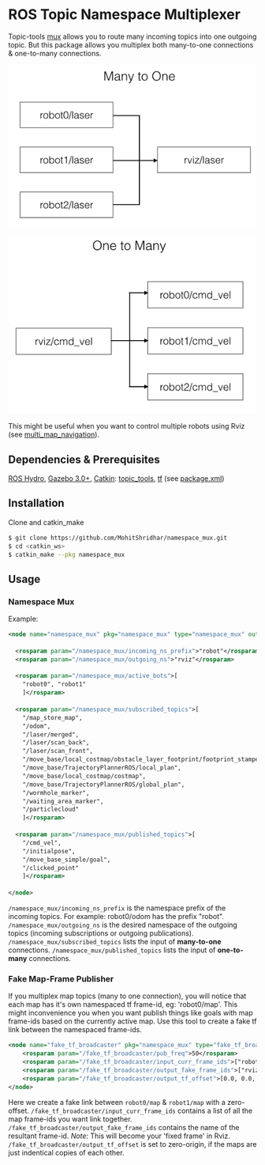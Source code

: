 ROS Topic Namespace Multiplexer
=============

Topic-tools [mux](http://wiki.ros.org/topic_tools/mux) allows you to route many incoming topics into one outgoing topic. But this package allows you multiplex both many-to-one connections & one-to-many connections.

![many to one](images/many_to_one.png)

![one to many](images/one_to_many.png)

This might be useful when you want to control multiple robots using Rviz (see [multi_map_navigation](https://github.com/MohitShridhar/multi_map_navigation)).

## Dependencies & Prerequisites
[ROS Hydro](http://wiki.ros.org/hydro), [Gazebo 3.0+](http://gazebosim.org/), [Catkin](http://wiki.ros.org/catkin): [topic_tools](http://wiki.ros.org/topic_tools), [tf](http://wiki.ros.org/tf) (see [package.xml](package.xml))

## Installation
Clone and catkin_make
```bash
$ git clone https://github.com/MohitShridhar/namespace_mux.git
$ cd <catkin_ws>
$ catkin_make --pkg namespace_mux
```

## Usage

### Namespace Mux

Example:
```xml
<node name="namespace_mux" pkg="namespace_mux" type="namespace_mux" output="screen">

  <rosparam param="/namespace_mux/incoming_ns_prefix">"robot"</rosparam>
  <rosparam param="/namespace_mux/outgoing_ns">"rviz"</rosparam>

  <rosparam param="/namespace_mux/active_bots">[
    "robot0", "robot1"
    ]</rosparam>

  <rosparam param="/namespace_mux/subscribed_topics">[
    "/map_store_map",
    "/odom", 
    "/laser/merged",
    "/laser/scan_back",
    "/laser/scan_front",
    "/move_base/local_costmap/obstacle_layer_footprint/footprint_stamped",
    "/move_base/TrajectoryPlannerROS/local_plan",
    "/move_base/local_costmap/costmap",
    "/move_base/TrajectoryPlannerROS/global_plan",
    "/wormhole_marker",
    "/waiting_area_marker",
    "/particlecloud"
    ]</rosparam>

  <rosparam param="/namespace_mux/published_topics">[
    "/cmd_vel",
    "/initialpose",
    "/move_base_simple/goal",
    "/clicked_point"
    ]</rosparam>

</node>
```
`/namespace_mux/incoming_ns_prefix` is the namespace prefix of the incoming topics. For example: robot0/odom has the prefix "robot". `/namespace_mux/outgoing_ns` is the desired namespace of the outgoing topics (incoming subscriptions or outgoing publications). `/namespace_mux/subscribed_topics` lists the input of **many-to-one** connections. `/namespace_mux/published_topics` lists the input of **one-to-many** connections.

### Fake Map-Frame Publisher
If you multiplex map topics (many to one connection), you will notice that each map has it's own namespaced tf frame-id, eg: 'robot0/map'. This might inconvenience you when you want publish things like goals with map frame-ids based on the currently active map. Use this tool to create a fake tf link between the namespaced frame-ids.
```xml
<node name="fake_tf_broadcaster" pkg="namespace_mux" type="fake_tf_broadcaster" output="screen">
	<rosparam param="/fake_tf_broadcaster/pub_freq">50</rosparam>
	<rosparam param="/fake_tf_broadcaster/input_curr_frame_ids">["robot0/map", "robot1/map"]</rosparam>
	<rosparam param="/fake_tf_broadcaster/output_fake_frame_ids">["rviz/map"]</rosparam>
	<rosparam param="/fake_tf_broadcaster/output_tf_offset">[0.0, 0.0, 0.0, 0.0, 0.0, 0.0]</rosparam>    
</node>
```
Here we create a fake link between `robot0/map` & `robot1/map` with a zero-offset. `/fake_tf_broadcaster/input_curr_frame_ids` contains a list of all the map frame-ids you want link together. `/fake_tf_broadcaster/output_fake_frame_ids` contains the name of the resultant frame-id. *Note:* This will become your 'fixed frame' in Rviz. `/fake_tf_broadcaster/output_tf_offset` is set to zero-origin, if the maps are just indentical copies of each other.
